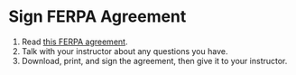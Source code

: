 # Sign FERPA Agreement

1. Read [this FERPA agreement](https://github.com/dewv/procedures/blob/master/FERPA.pdf).
2. Talk with your instructor about any questions you have.
3. Download, print, and sign the agreement, then give it to your instructor.
  

